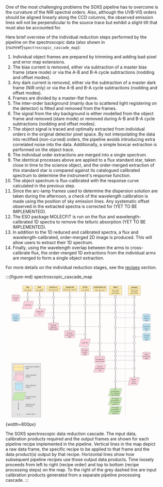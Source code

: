 One of the most challenging problems the SOXS pipeline has to overcome is the curvature of the NIR spectral orders. Also, although the UVB-VIS orders should be aligned linearly along the CCD columns, the observed emission lines will not be perpendicular to the source trace but exhibit a slight tilt that must also be accounted for.

Here brief overview of the individual reduction steps performed by the pipeline on the spectroscopic data (also shown in 
{numref}`spectroscopic_cascade_map`):

1. Individual object frames are prepared by trimming and adding bad-pixel and error map extensions.
2. The bias current is removed, either via subtraction of a master bias frame (stare mode) or via the A-B and B-A cycle subtractions (nodding and offset modes).
3. Any dark current is removed, either via the subtraction of a master dark frame (NIR only) or via the A-B and B-A cycle subtractions (nodding and offset modes).
4. Frames are divided by a master-flat frame.
5. The inter-order background (mainly due to scattered light registering on the detector) is fitted and removed from the frames.
6. The signal from the sky background is either modelled from the object frame and removed (stare mode) or removed during A-B and B-A cycle subtractions (nodding and offset modes).
7. The object signal is traced and optimally extracted from individual orders in the original detector pixel space. By not interpolating the data into rectified (non-curved) orders, the pipeline avoids introducing extra correlated noise into the data. Additionally, a simple boxcar extraction is performed on the object trace.
8. The individual order extractions are merged into a single spectrum.
9. The identical processes above are applied to a flux standard star, taken close in time to the science object, and the order-merged extraction of this standard star is compared against its catalogued calibrated spectrum to determine the instrument's response function.
10. The object spectrum is flux-calibrated with the response curve calculated in the previous step.
11. Since the arc-lamp frames used to determine the dispersion solution are taken during the afternoon, a check of the wavelength calibration is made using the position of sky emission lines. Any systematic offset observed in the extracted spectra is corrected for (YET TO BE IMPLEMENTED).
12. The ESO package MOLECFIT is run on the flux and wavelength-calibrated 1D spectra to remove the telluric absorption (YET TO BE IMPLEMENTED).
13. In addition to the 1D reduced and calibrated spectra, a flux and wavelength-calibrated, order-merged 2D image is produced. This will allow users to extract their 1D spectrum.
14. Finally, using the wavelength overlap between the arms to cross-calibrate flux, the order-merged 1D extractions from the individual arms are merged to form a single object extraction.

For more details on the individual reduction stages, see the [recipes](#recipes-section) section.

:::{figure-md} spectroscopic_cascade_map

![image-20240906114727315](../../_images/image-20240906114727315.png){width=800px}

The SOXS spectroscopic data reduction cascade.  The input data, calibration products required and the output frames are shown for each pipeline recipe implemented in the pipeline. Vertical lines in the map depict a raw data frame, the specific recipe to be applied to that frame and the data product(s) output by that recipe. Horizontal lines show how subsequent pipeline recipes use those output data products. Time loosely proceeds from left to right (recipe order) and top to bottom (recipe processing steps) on the map. To the right of the grey dashed line are input calibration products generated from a separate pipeline processing cascade. 
:::

